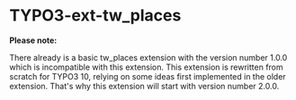 # TYPO3-ext-tw_places

**Please note:**

There already is a basic tw_places extension with the version number 1.0.0 which is incompatible
with this extension. This extension is rewritten from scratch for TYPO3 10, relying on some
ideas first implemented in the older extension. That's why this extension will start with
version number 2.0.0.